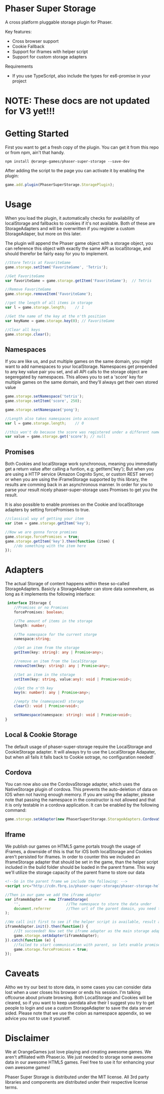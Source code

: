 Phaser Super Storage
====================
A cross platform pluggable storage plugin for Phaser.

Key features:
 - Cross browser support
 - Cookie Fallback
 - Support for iframes with helper script
 - Support for custom storage adapters
 
Requirements
 - If you use TypeScript, also include the types for es6-promise in your project
 
# NOTE: These docs are not updated for V3 yet!!!

Getting Started
===============
First you want to get a fresh copy of the plugin. You can get it from this repo or from npm, ain't that handy.
```
npm install @orange-games/phaser-super-storage --save-dev
```

After adding the script to the page you can activate it by enabling the plugin:
```javascript
game.add.plugin(PhaserSuperStorage.StoragePlugin);
```

Usage
=====
When you load the plugin, it automatically checks for availability of localStorage and fallbacks to cookies if it's not available.
Both of these are StorageAdapters and will be overwritten if you register a custom StorageAdaper, but more on this later.

The plugin will append the Phaser game object with a storage object, you can reference this object with exactly the same API as localStorage, and should therefor be fairly easy for you to implement.

```javascript
//Store Tetris at FavoriteGame
game.storage.setItem('FavoriteGame', 'Tetris');

//Get FavoriteGame
var favoriteGame = game.storage.getItem('FavoriteGame');  // Tetris

//Remove FavoriteGame
game.storage.removeItem('FavoriteGame');

//get the length of all items in storage
var l = game.storage.length;    // 1

//Get the name of the key at the n'th position
var keyName = game.storage.key(0); // FavoriteGame

//Clear all keys
game.storage.clear();
```

Namespaces
----------
If you are like us, and put multiple games on the same domain, you might want to add namespaces to your localStorage. Namespaces get prepended to any key value pair you set, and all API calls to the storage object are segeregated by namespaces.
This allows you to set a 'score' key for multiple games on the same domain, and they'll always get their own stored value

```javascript
game.storage.setNamespace('tetris');
game.storage.setItem('score', 250);

game.storage.setNamespace('pong');

//Length also takes namespaces into account
var l = game.storage.length;    // 0

//this won't do because the score was registered under a different namespace
var value = game.storage.get('score'); // null

```

Promises
--------
Both Cookies and localStorage work synchronous, meaning you immediatly get a return value after calling a funtion, e.g; getItem('key');
But when you are using a HTTP service (Amazon Cognito Sync, or custom REST server) or when you are using the iFrameStorage supported by this library, the results are comming back in an asynchronous manner.
In order for you to parse your result nicely phaser-super-storage uses Promises to get you the result.

It is also possible to enable promises on the Cookie and localStorage adapters by setting forcePromises to true.
```javascript
//classical way of getting your item
var item = game.storage.getItem('key');

//Now we are gonna force promises
game.storage.forcePromises = true;
game.storage.getItem('key').then(function (item) {
    //do something with the item here
});
```

Adapters
========
The actual Storage of content happens within these so-called StorageAdapters. Basicly a StorageAdapter can store data somewhere, as long as it implements the following interface:
```typescript
 interface IStorage {
    //Promises or no Promises
    forcePromises: boolean;

    //The amount of items in the storage
    length: number;

    //The namespace for the current storge
    namespace:string;

    //Get an item from the storage
    getItem(key: string): any | Promise<any>;

    //remove an item from the localStorage
    removeItem(key: string): any | Promise<any>;

    //Set an item in the storage
    setItem(key: string, value:any): void | Promise<void>;

    //Get the n'th key
    key(n: number): any | Promise<any>;

    //empty the (namespaced) storage
    clear(): void | Promise<void>;

    setNamespace(namespace: string): void | Promise<void>;
}
```

Local & Cookie Storage
----------------------
The default usage of phaser-super-storage require the LocalStorage and CookieStorage adapter. It will always try to use the LocalStorage Adapater, but when all fails it falls back to Cookie sotrage, no configuration needed!

Cordova
-------
You can now also use the CordovaStorage adapter, which uses the NativeStorage plugin of cordova. This prevents the auto-deletion of data on IOS when not having enough memory. If you are using the adapter, please note that passing the namespace in the constructor is not allowed and that it is only testable in a cordova application. It can be enabled by the following command:
```javascript
game.storage.setAdapter(new PhaserSuperStorage.StorageAdapters.CordovaStorage());
```


Iframe
------
We publish our games on HTML5 game portals trough the usage of iFrames, a downside of this is that for iOS both localStorage and Cookies aren't persisted for iframes. In order to counter this we included an IframeStorage adapter that should be set in the game, than the helper script included in the build folder should be loaded in the parent frame.
This way we'll utilize the storage capacity of the parent frame to store our data

```html
<!--So in the parent frame we include the following: -->
<script src="http://cdn.fbrq.io/phaser-super-storage/phaser-storage-helper.min.js" type="text/javascript"></script>
```

```javascript
//Then in our game we add the iframe adapter
var iframeAdapter = new IframeStorage(
    '',                     //The namespace to store the data under
    document.referrer       //Then url of the parent domain, you need this for security reasons
);

//We call init first to see if the helper script is available, result as a Promise due to asynchronous communication
iframeAdapter.init().then(function() {
    //It succeeded! Now set the iframe adapter as the main storage adapter
    game.storage.setAdapter(iframeAdapter);
}).catch(function (e) {
    //failed to start communication with parent, so lets enable promises on the original storage adapter to keep the API the same
    game.storage.forcePromises = true;
});
```

Caveats
=======
Altho we try our best to store data, in some cases you can consider data lost when a user closes his browser or ends his session. I'm talking offcourse about private browsing. Both LocalStorage and Cookies will be cleared, so if you want to keep userdata alive their I suggest you try to get people to login and use a custom StorageAdapter to save the data server sided. Please note that we use the colon as namespace appendix, so we advice you not to use it yourself.   

Disclaimer
==========
We at OrangeGames just love playing and creating awesome games. We aren't affiliated with Phaser.io. We just needed to storage some awesome data in our awesome HTML5 games. Feel free to use it for enhancing your own awesome games!

Phaser Super Storage is distributed under the MIT license. All 3rd party libraries and components are distributed under their
respective license terms.